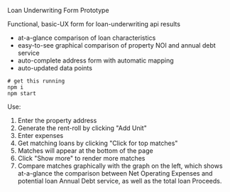 Loan Underwriting Form Prototype

Functional, basic-UX form for loan-underwriting api results

- at-a-glance comparison of loan characteristics
- easy-to-see graphical comparison of property NOI and annual debt service
- auto-complete address form with automatic mapping
- auto-updated data points

```
# get this running
npm i
npm start
```

Use:

1. Enter the property address
2. Generate the rent-roll by clicking "Add Unit"
3. Enter expenses
4. Get matching loans by clicking "Click for top matches"
5. Matches will appear at the bottom of the page
6. Click "Show more" to render more matches
7. Compare matches graphically with the graph on the left, which shows at-a-glance the comparison between Net Operating Expenses and potential loan Annual Debt service, as well as the total loan Proceeds.
